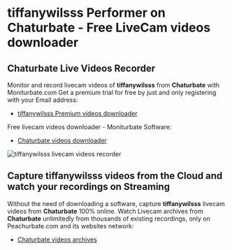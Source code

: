 # tiffanywilsss Performer on Chaturbate - Free LiveCam videos downloader

## Chaturbate Live Videos Recorder

Monitor and record livecam videos of **tiffanywilsss** from **Chaturbate** with Moniturbate.com
Get a premium trial for free by just and only registering with your Email address:
* [tiffanywilsss Premium videos downloader](https://moniturbate.com/request-demo-licence-key.html)

Free livecam videos downloader - Moniturbate Software:
* [Chaturbate videos downloader](https://moniturbate.com/moniturbate-download-software.html)

![tiffanywilsss livecam videos recorder](https://peachurnet.com/templates/moniturbate-software.png)


## Capture tiffanywilsss videos from the Cloud and watch your recordings on Streaming

Without the need of downloading a software, capture **tiffanywilsss** livecam videos from **Chaturbate** 100% online.
Watch Livecam archives from **Chaturbate** unlimitedly from thousands of existing recordings, only on Peachurbate.com and its websites network:
* [Chaturbate videos archives](https://peachurnet.com/)